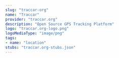 ```yaml
---
slug: "traccar-org"
name: "Traccar"
provider: "traccar.org"
description: "Open Source GPS Tracking Platform"
logo: "traccar.org-logo.png"
logoMediaType: "image/png"
tags:
- name: "location"
stubs: "traccar.org-stubs.json"
---
```

